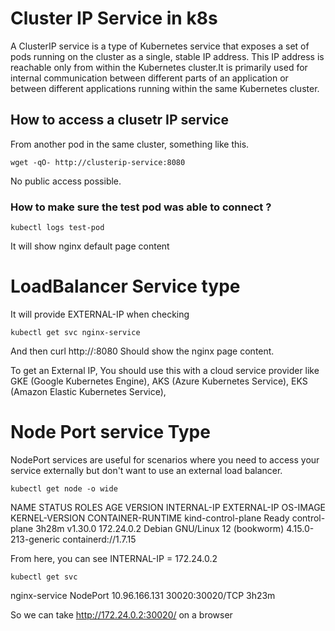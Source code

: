 # Cluster IP Service in k8s

A ClusterIP service is a type of Kubernetes service that exposes a set of pods running on the cluster as a single, stable IP address. This IP address is reachable only from within the Kubernetes cluster.It is primarily used for internal communication between different parts of an application or between different applications running within the same Kubernetes cluster.

## How to access a clusetr IP service

From another pod in the same cluster, something like this.
```
wget -qO- http://clusterip-service:8080
```
No public access possible.

### How to make sure the test pod was able to connect ?
```
kubectl logs test-pod
```
It will show nginx default page content

# LoadBalancer Service type

It will provide EXTERNAL-IP when checking
```
kubectl get svc nginx-service
```
And then
curl http://<EXTERNAL-IP>:8080
Should show the nginx page content.

To get an External IP, You should use this
with a cloud service provider like
GKE (Google Kubernetes Engine), AKS (Azure Kubernetes Service), EKS (Amazon Elastic Kubernetes Service),

# Node Port service Type

NodePort services are useful for scenarios where you need to access your service externally but don't want to use an external load balancer.
```
kubectl get node -o wide
```

NAME                 STATUS   ROLES           AGE     VERSION   INTERNAL-IP   EXTERNAL-IP   OS-IMAGE                         KERNEL-VERSION       CONTAINER-RUNTIME
kind-control-plane   Ready    control-plane   3h28m   v1.30.0   172.24.0.2    <none>        Debian GNU/Linux 12 (bookworm)   4.15.0-213-generic   containerd://1.7.15

From here, you can see INTERNAL-IP = 172.24.0.2
```
kubectl get svc
```
nginx-service       NodePort    10.96.166.131   <none>        30020:30020/TCP   3h23m


So we can take http://172.24.0.2:30020/ on a browser
